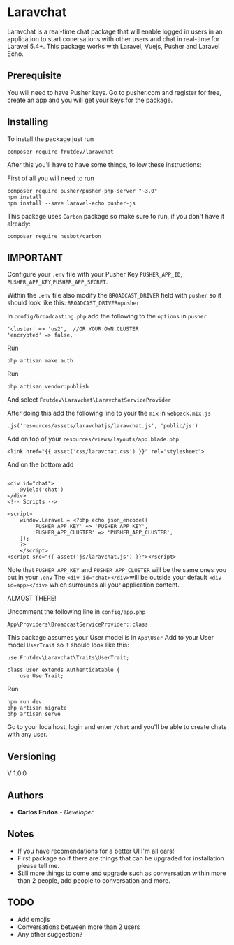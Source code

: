 # Laravchat

Laravchat is a real-time chat package that will enable logged in users in an application to start conersations with other users and chat in real-time for Laravel 5.4+.
This package works with Laravel, Vuejs, Pusher and Laravel Echo.

## Prerequisite

You will need to have Pusher keys. Go to pusher.com and register for free, create an app and you will get your keys for the package.

## Installing

To install the package just run
```
composer require frutdev/laravchat
```

After this you'll have to have some things, follow these instructions:

First of all you will need to run
```
composer require pusher/pusher-php-server "~3.0"
npm install
npm install --save laravel-echo pusher-js
```

This package uses ```Carbon``` package so make sure to run, if you don't have it already:
```
composer require nesbot/carbon
```

## IMPORTANT

Configure your ```.env``` file with your Pusher Key ```PUSHER_APP_ID```, ```PUSHER_APP_KEY```,```PUSHER_APP_SECRET```.

Within the ```.env``` file also modify the ```BROADCAST_DRIVER``` field with ```pusher``` so it should look like this: ```BROADCAST_DRIVER=pusher```

In ```config/broadcasting.php``` add the following to the ```options``` in ```pusher```

```
'cluster' => 'us2',  //OR YOUR OWN CLUSTER
'encrypted' => false,
```

Run
```
php artisan make:auth
```


Run
```
php artisan vendor:publish
```

And select ```Frutdev\Laravchat\LaravchatServiceProvider```

After doing this add the following line to your the ```mix``` in ```webpack.mix.js```
```
.js('resources/assets/laravchatjs/laravchat.js', 'public/js')
```

Add on top of your ```resources/views/layouts/app.blade.php```
```
<link href="{{ asset('css/laravchat.css') }}" rel="stylesheet">
```

And on the bottom add

```

<div id="chat">
	@yield('chat')
</div>
<!-- Scripts -->

<script>
    window.Laravel = <?php echo json_encode([
    	'PUSHER_APP_KEY' => 'PUSHER_APP_KEY',
        'PUSHER_APP_CLUSTER' => 'PUSHER_APP_CLUSTER',
    ]);
    ?>
    </script>
<script src="{{ asset('js/laravchat.js') }}"></script>
```


Note that ```PUSHER_APP_KEY``` and ```PUSHER_APP_CLUSTER``` will be the same ones you put in your ```.env```
The ```<div id="chat></div>```will be outside your default ```<div id=app></div>``` which surrounds all your application content.

ALMOST THERE!

Uncomment the following line in ```config/app.php```
```
App\Providers\BroadcastServiceProvider::class
``` 

This package assumes your User model is in ```App\User```
Add to your User model ```UserTrait``` so it should look like this:

```
use Frutdev\Laravchat\Traits\UserTrait;

class User extends Authenticatable {
	use UserTrait;
```

Run
```
npm run dev
php artisan migrate
php artisan serve
```

Go to your localhost, login and enter ```/chat``` and you'll be able to create chats with any user.


## Versioning

V 1.0.0

## Authors

* **Carlos Frutos** - *Developer* 


## Notes

* If you have recomendations for a better UI I'm all ears!
* First package so if there are things that can be upgraded for installation please tell me.
* Still more things to come and upgrade such as conversation within more than 2 people, add people to conversation and more.

## TODO
* Add emojis
* Conversations between more than 2 users
* Any other suggestion?